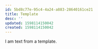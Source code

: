```yaml
---
id: 5bd8c77e-95c4-4a24-a883-28640161ce21
title: Template
desc: ''
updated: 1598114150042
created: 1598114150042
---
```


I am text from a template.
